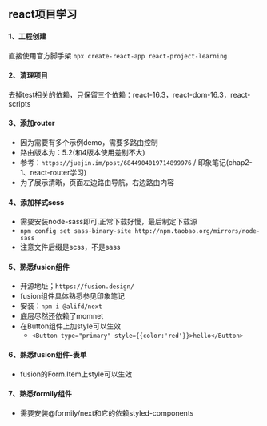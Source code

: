 ## react项目学习
#### 1、工程创建
直接使用官方脚手架 `npx create-react-app react-project-learning`

#### 2、清理项目
去掉test相关的依赖，只保留三个依赖：react-16.3，react-dom-16.3，react-scripts

#### 3、添加router
+ 因为需要有多个示例demo，需要多路由控制
+ 路由版本为：5.2(和4版本使用差别不大)
+ 参考：`https://juejin.im/post/6844904019714899976` / 印象笔记(chap2-1、react-router学习)
+ 为了展示清晰，页面左边路由导航，右边路由内容

#### 4、添加样式scss
+ 需要安装node-sass即可,正常下载好慢，最后制定下载源
+ `npm config set sass-binary-site http://npm.taobao.org/mirrors/node-sass`
+ 注意文件后缀是scss，不是sass

#### 5、熟悉fusion组件
+ 开源地址；`https://fusion.design/`
+ fusion组件具体熟悉参见印象笔记
+ 安装：`npm i @alifd/next`
+ 底层尽然还依赖了momnet
+ 在Button组件上加style可以生效
    + `<Button type="primary" style={{color:'red'}}>hello</Button>`

#### 6、熟悉fusion组件-表单
+ fusion的Form.Item上style可以生效


#### 7、熟悉formily组件
+ 需要安装@formily/next和它的依赖styled-components
